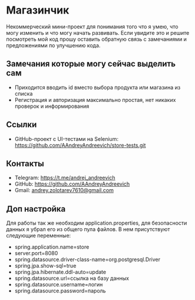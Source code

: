# Магазинчик

Некоммерческий мини-проект для понимания того что я умею, что могу изменить и что могу начать развивать.
Если увидите это и решите посмотреть мой код прошу оставить обратную связь с замечаниями и предложениями по улучшению кода.

## Замечания которые могу сейчас выделить сам

- Приходится вводить id вместо выбора продукта или магазина из списка
- Регистрация и авторизация максимально простая, нет никаких проверок и информирования

## Ссылки

- GitHub-проект с UI-тестами на Selenium: https://github.com/AAndreyAndreevich/store-tests.git

## Контакты

- Telegram: https://t.me/andrej_andreevich
- GitHub: https://github.com/AAndreyAndreevich
- Gmail: andrey.zolotarev7610@gmail.com

## Доп настройка

Для работы так же необходим application.properties, для безопасности данных я убрал его из общего пула файлов.
В нем присутствуют следующие переменные:
- spring.application.name=store
- server.port=8080
- spring.datasource.driver-class-name=org.postgresql.Driver
- spring.jpa.show-sql=true
- spring.jpa.hibernate.ddl-auto=update
- spring.datasource.url=ссылка на базу данных
- spring.datasource.username=логин
- spring.datasource.password=пароль